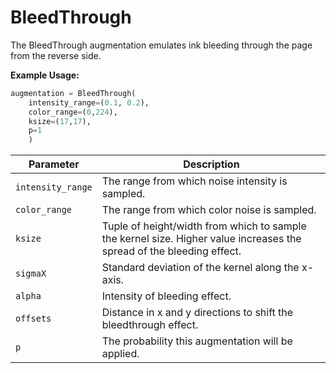 # BleedThrough

The BleedThrough augmentation emulates ink bleeding through the page from the reverse side.

**Example Usage:**

```python
augmentation = BleedThrough(
	intensity_range=(0.1, 0.2),
	color_range=(0,224),
	ksize=(17,17),
	p=1
	)
```

| Parameter         | Description                                                                                                           |
|-------------------|-----------------------------------------------------------------------------------------------------------------------|
| `intensity_range` | The range from which noise intensity is sampled.                                                                      |
| `color_range`     | The range from which color noise is sampled.                                                                          |
| `ksize`           | Tuple of height/width from which to sample the kernel size. Higher value increases the spread of the bleeding effect. |
| `sigmaX`          | Standard deviation of the kernel along the x-axis.                                                                    |
| `alpha`           | Intensity of bleeding effect.                                                                                         |
| `offsets`         | Distance in x and y directions to shift the bleedthrough effect.                                                      |
| `p`               | The probability this augmentation will be applied.                                                                    |
